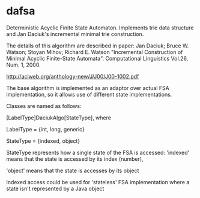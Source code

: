 dafsa
=====

Deterministic Acyclic Finite State Automaton.
Implements trie data structure and Jan Daciuk's incremental minimal trie construction.

The details of this algorithm are described in paper:
Jan Daciuk; Bruce W. Watson; Stoyan Mihov; Richard E. Watson "Incremental Construction of Minimal Acyclic Finite-State Automata".
Computational Linguistics Vol.26, Num. 1, 2000.

http://aclweb.org/anthology-new/J/J00/J00-1002.pdf

The base algorithm is implemented as an adaptor over actual FSA implementation, so it allows use of different
state implementations.

Classes are named as follows:

[LabelType]DaciukAlgo[StateType], where

LabelType = {int, long, generic}

StateType = {indexed, object}

StateType represents how a single state of the FSA is accessed:
'indexed' means that the state is accessed by its index (number),

'object' means that the state is accesses by its object

Indexed access could be used for 'stateless' FSA implementation where a state
isn't represented by a Java object
